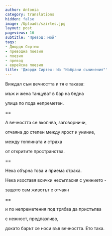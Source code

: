```yaml
---
author: Antonia
category: translations
hidden: false
image: /Uploads/szirtes.jpg
layout: post
pageviews: 16
subtitle: 'Превод: мой'
tags:
- Джордж Сиртеш
- преводна поезия
- поезия
- превод
- еврейска поезия
title: 'Джордж Сиртеш: Из "Избрани съчинения"'
---
```


Виждал съм вечността и тя е такава:

мъж и жена танцуват в бар на бедна

улица по пода непреметен.

\==

А вечността се вкопчва, заговорничи,

отчаяна до степен между ярост и униние,

между топлината и страха

от откритите пространства.

\==

Нека обърна това и приема страха.

Нека изоставя всички несъгласия с унинието -

защото сам животът е отчаян

\==

и по непреметения под трябва да пристъпва

с нежност, предпазливо,

докато барът се носи във вечността. Ето така.